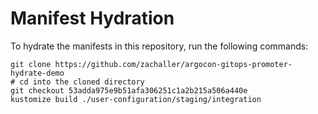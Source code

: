 # Manifest Hydration

To hydrate the manifests in this repository, run the following commands:

```shell
git clone https://github.com/zachaller/argocon-gitops-promoter-hydrate-demo
# cd into the cloned directory
git checkout 53adda975e9b51afa306251c1a2b215a506a440e
kustomize build ./user-configuration/staging/integration
```
